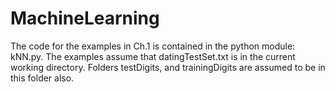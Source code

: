 # MachineLearning
The code for the examples in Ch.1 is contained in the python module: kNN.py.
The examples assume that datingTestSet.txt is in the current working directory.
Folders testDigits, and trainingDigits are assumed to be in this folder also.
